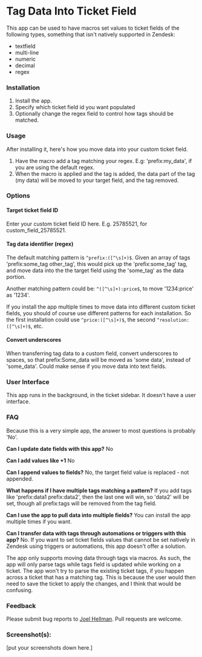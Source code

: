 # Tag Data Into Ticket Field

This app can be used to have macros set values to ticket fields of the following types, something that isn't natively supported in Zendesk:

* textfield
* multi-line
* numeric
* decimal
* regex

### Installation

1. Install the app. 
2. Specify which ticket field id you want populated
3. Optionally change the regex field to control how tags should be matched. 

### Usage 

After installing it, here's how you move data into your custom ticket field. 

1. Have the macro add a tag matching your regex. E.g: 'prefix:my_data', if you are using the default regex. 
2. When the macro is applied and the tag is added, the data part of the tag (my data) will be moved to your target field, and the tag removed. 

### Options

#### Target ticket field ID

Enter your custom ticket field ID here. E.g. 25785521, for custom_field_25785521.  

#### Tag data identifier (regex)

The default matching pattern is `^prefix:([^\s]+)$`. Given an array of tags 'prefix:some_tag other_tag', this would pick up the 'prefix:some_tag' tag, and move data into the the target field using the 'some_tag' as the data portion. 

Another matching pattern could be: `^([^\s]+):price$`, to move '1234:price' as '1234'.

If you install the app multiple times to move data into different custom ticket fields, you should of course use different patterns for each installation. So the first installation could use `^price:([^\s]+)$`, the second `^resolution:([^\s]+)$`, etc.

#### Convert underscores

When transferring tag data to a custom field, convert underscores to spaces, so that prefix:Some_data will be moved as 'some data', instead of 'some_data'. Could make sense if you move data into text fields.

### User Interface

This app runs in the background, in the ticket sidebar. It doesn't have a user interface.

### FAQ

Because this is a very simple app, the answer to most questions is probably 'No'.  

**Can I update date fields with this app?**
No
 
**Can I add values like +1**
No

**Can I append values to fields?**
No, the target field value is replaced - not appended. 

**What happens if I have multiple tags matching a pattern?**
If you add tags like 'prefix:data1 prefix:data2', then the last one will win, so 'data2' will be set, though all prefix:tags will be removed from the tag field.   

**Can I use the app to pull data into multiple fields?**
You can install the app multiple times if you want.

**Can I transfer data with tags through automations or triggers with this app?**
No. If you want to set ticket fields values that cannot be set natively in Zendesk using triggers or automations, this app doesn't offer a solution.

The app only supports moving data through tags via macros. As such, the app will only parse tags while tags field is updated while working on a ticket. The app won't try to parse the existing ticket tags, if you happen across a ticket that has a matching tag. This is because the user would then need to save the ticket to apply the changes, and I think that would be confusing. 

### Feedback

Please submit bug reports to [Joel Hellman](mailto:Joel.Hellman@tre.se). Pull requests are welcome.

### Screenshot(s):

[put your screenshots down here.]
